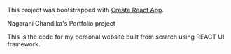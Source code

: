 This project was bootstrapped with [Create React App](https://github.com/facebookincubator/create-react-app).

Nagarani Chandika's Portfolio project

This is the code for my personal website built from scratch using REACT UI framework.